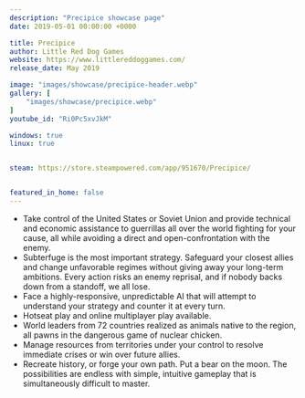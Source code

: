 ```yaml
---
description: "Precipice showcase page"
date: 2019-05-01 00:00:00 +0000

title: Precipice
author: Little Red Dog Games
website: https://www.littlereddoggames.com/
release_date: May 2019

image: "images/showcase/precipice-header.webp"
gallery: [
	"images/showcase/precipice.webp"
]
youtube_id: "Ri0Pc5xvJkM"

windows: true
linux: true


steam: https://store.steampowered.com/app/951670/Precipice/


featured_in_home: false
---
```


<ul>
  <li>
    Take control of the United States or Soviet Union and provide technical and
    economic assistance to guerrillas all over the world fighting for your
    cause, all while avoiding a direct and open-confrontation with the enemy.
  </li>
  <li>
    Subterfuge is the most important strategy. Safeguard your closest allies and
    change unfavorable regimes without giving away your long-term ambitions.
    Every action risks an enemy reprisal, and if nobody backs down from a
    standoff, we all lose.
  </li>
  <li>
    Face a highly-responsive, unpredictable AI that will attempt to understand
    your strategy and counter it at every turn.
  </li>
  <li>
    Hotseat play and online multiplayer play available.
  </li>
  <li>
    World leaders from 72 countries realized as animals native to the region,
    all pawns in the dangerous game of nuclear chicken.
  </li>
  <li>
    Manage resources from territories under your control to resolve immediate
    crises or win over future allies.
  </li>
  <li>
    Recreate history, or forge your own path. Put a bear on the moon. The
    possibilities are endless with simple, intuitive gameplay that is
    simultaneously difficult to master.
  </li>
</ul>
